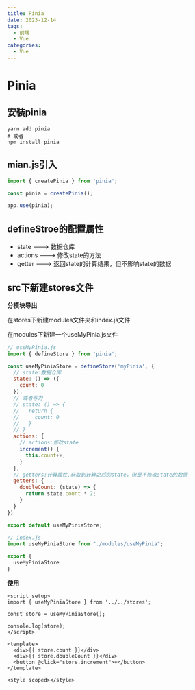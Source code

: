 ```yaml
---
title: Pinia
date: 2023-12-14
tags:
  - 前端
  - Vue
categories:
  - Vue
---
```


# Pinia

## **安装pinia**

```shell
yarn add pinia
# 或者
npm install pinia
```

## **mian.js引入**

```js
import { createPinia } from 'pinia';

const pinia = createPinia();

app.use(pinia);
```

## defineStroe的配置属性

- state ---> 数据仓库
- actions ---> 修改state的方法
- getter ---> 返回state的计算结果，但不影响state的数据

## **src下新建stores文件**

**分模块导出**

在stores下新建modules文件夹和index.js文件

在modules下新建一个useMyPinia.js文件

```js
// useMyPinia.js
import { defineStore } from 'pinia';

const useMyPiniaStore = defineStore('myPinia', {
  // state:数据仓库
  state: () => ({
    count: 0
  }),
  // 或者写为
  // state: () => {
  //   return {
  //     count: 0
  //   }
  // }
  actions: {
    // actions:修改state
    increment() {
      this.count++;
    }
  },
  // getters:计算属性,获取到计算之后的state，但是不修改state的数据
  getters: {
    doubleCount: (state) => {
      return state.count * 2;
    }
  }
})

export default useMyPiniaStore;
```

```js
// index.js
import useMyPiniaStore from "./modules/useMyPinia";

export {
  useMyPiniaStore
}
```

**使用**

```vue
<script setup>
import { useMyPiniaStore } from '../../stores';

const store = useMyPiniaStore();

console.log(store);
</script>

<template>
  <div>{{ store.count }}</div>
  <div>{{ store.doubleCount }}</div>
  <button @click="store.increment">+</button>
</template>

<style scoped></style>
```